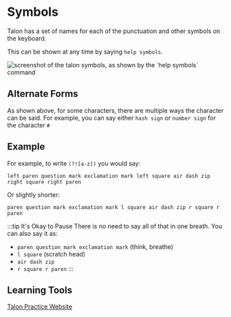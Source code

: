 # Symbols

Talon has a set of names for each of the punctuation and other symbols on the keyboard.

This can be shown at any time by saying `help symbols`.


<img src="/img/help_symbols.png/"
     alt="screenshot of the talon symbols, as shown by the `help symbols` command"
 />

## Alternate Forms
As shown above, for some characters, there are multiple ways the character can be said. For example, you can say either `hash sign` or `number sign` for the character `#`

## Example

For example, to write `(?![a-z])` you would say:

`left paren question mark exclamation mark left square air dash zip right square right paren`

Or slightly shorter:

`paren question mark exclamation mark l square air dash zip r square r paren`

:::tip It's Okay to Pause
There is no need to say all of that in one breath. You can also say it as:
- `paren question mark exclamation mark` (think, breathe)
- `l square` (scratch head)
- `air dash zip`
- `r square r paren`
:::

## Learning Tools

[Talon Practice Website](/docs/Help/Items/talon-practice-website.md) 

